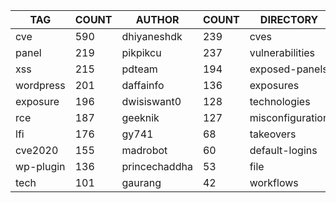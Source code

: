 |    TAG    | COUNT |    AUTHOR     | COUNT |    DIRECTORY     | COUNT | SEVERITY | COUNT |  TYPE   | COUNT |
|-----------|-------|---------------|-------|------------------|-------|----------|-------|---------|-------|
| cve       |   590 | dhiyaneshdk   |   239 | cves             |   597 | info     |   583 | http    |  1720 |
| panel     |   219 | pikpikcu      |   237 | vulnerabilities  |   265 | high     |   465 | file    |    46 |
| xss       |   215 | pdteam        |   194 | exposed-panels   |   221 | medium   |   387 | network |    35 |
| wordpress |   201 | daffainfo     |   136 | exposures        |   174 | critical |   226 | dns     |    11 |
| exposure  |   196 | dwisiswant0   |   128 | technologies     |   159 | low      |   156 |         |       |
| rce       |   187 | geeknik       |   127 | misconfiguration |   124 |          |       |         |       |
| lfi       |   176 | gy741         |    68 | takeovers        |    70 |          |       |         |       |
| cve2020   |   155 | madrobot      |    60 | default-logins   |    51 |          |       |         |       |
| wp-plugin |   136 | princechaddha |    53 | file             |    46 |          |       |         |       |
| tech      |   101 | gaurang       |    42 | workflows        |    35 |          |       |         |       |
